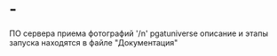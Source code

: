 # -
ПО сервера приема фотографий '/n'
pgatuniverse
описание и этапы запуска находятся в файле "Документация"
